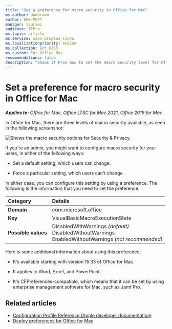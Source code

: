 ```yaml
---
title: "Set a preference for macro security in Office for Mac"
ms.author: danbrown
author: DHB-MSFT
manager: laurawi
audience: ITPro
ms.topic: article
ms.service: o365-proplus-itpro
ms.localizationpriority: medium
ms.collection: Ent_O365
ms.custom: Ent_Office_Mac
recommendations: false
description: "Shows IT Pros how to set the macro security level for Office for Mac by using a preference"
---
```


# Set a preference for macro security in Office for Mac

***Applies to:*** *Office for Mac, Office LTSC for Mac 2021, Office 2019 for Mac*

In Office for Mac, there are three levels of macro security available, as seen in the following screenshot:
  
![Shows the macro security options for Security &amp; Privacy.](../images/48dc9e7f-d4d0-4603-9a50-7112f40805c9.png)
  
If you're an admin, you might want to configure macro security for your users, in either of the following ways:
  
- Set a default setting, which users can change.
    
- Force a particular setting, which users can't change.
    
In either case, you can configure this setting by using a preference. The following is the information that you need to set the preference:
  
|Category|Details|
|:-----|:-----|
|**Domain** <br/> | com.microsoft.office  <br/> |
|**Key** <br/> |VisualBasicMacroExecutionState  <br/> |
|**Possible values** <br/> |DisabledWithWarnings  *(default)*  <br/> DisabledWithoutWarnings  <br/> EnabledWithoutWarnings  *(not recommended)*  <br/> |
   
Here is some additional information about using this preference:
  
- It's available starting with version 15.33 of Office for Mac.
    
- It applies to Word, Excel, and PowerPoint.
    
- It's CFPreferences-compatible, which means that it can be set by using enterprise management software for Mac, such as Jamf Pro.
    
## Related articles

- [Configuration Profile Reference (Apple developer documentation)](https://developer.apple.com/business/documentation/Configuration-Profile-Reference.pdf)
- [Deploy preferences for Office for Mac](deploy-preferences-for-office-for-mac.md)

